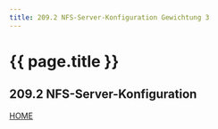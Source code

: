 ```yaml
---
title: 209.2 NFS-Server-Konfiguration Gewichtung 3
---
```


# {{ page.title }}

## 209.2 NFS-Server-Konfiguration

[HOME](./)
